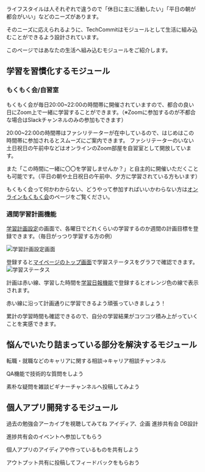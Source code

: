 ライフスタイルは人それぞれで違うので「休日に主に活動したい」「平日の朝が都合がいい」などのニーズがあります。

そのニーズに応えられるように、TechCommitはモジュールとして生活に組み込むことができるよう設計されています。

このページではあなたの生活へ組み込むモジュールをご紹介します。

## 学習を習慣化するモジュール
### もくもく会/自習室
もくもく会が毎日20:00~22:00の時間帯に開催されていますので、都合の良い日にZoom上で一緒に学習することができます。（※Zoomに参加するのが不都合な場合はSlackチャンネルのみの参加もできます）

20:00~22:00の時間帯はファシリテーターが在中しているので、はじめはこの時間帯に参加されるとスムーズにご案内できます。
ファシリテーターのいない土日祝日の午前中などはオンラインのZoom部屋を自習室として開放しています。

また「この時間に一緒に〇〇を学習しませんか？」と自主的に開催いただくことも可能です。（平日の朝や土日祝日の午前中、夕方に学習されている方もいます）

もくもく会って何かわからない、どうやって参加すればいいかわらない方は[オンラインもくもく会](/mokumoku)のページをご覧ください。

### 週間学習計画機能
[学習計画設定](https://www.tech-commit.jp/your/weekly_learning_plan/edit)の画面で、各曜日でどれくらいの学習するのか週間の計画目標を登録できます。（毎日がっつり学習する方の例）

![学習計画設定画面](/images/tutorial/study-plan.jpg)

登録すると[マイページのトップ画面](https://www.tech-commit.jp/)で学習ステータスをグラフで確認できます。
![学習ステータス](/images/tutorial/study-graph.jpg)

計画は赤い線、学習した時間を[学習日報機能](/learning-report/)で登録するとオレンジ色の線で表示されます。

赤い線に沿って計画通りに学習できるよう頑張っていきましょう！

累計の学習時間も確認できるので、自分の学習結果がコツコツ積み上がっていくことを実感できます。

## 悩んでいたり詰まっている部分を解決するモジュール
転職・就職などのキャリアに関する相談→キャリア相談チャンネル

QA機能で技術的な質問をしよう

素朴な疑問を雑談ビギナーチャンネルへ投稿してみよう

## 個人アプリ開発するモジュール
過去の勉強会アーカイブを視聴してみてね
アイディア、企画
進捗共有会
DB設計

進捗共有会のイベントへ参加してもらう

個人アプリのアイディアや作っているものを共有しよう

アウトプット共有に投稿してフィードバックをもらおう
